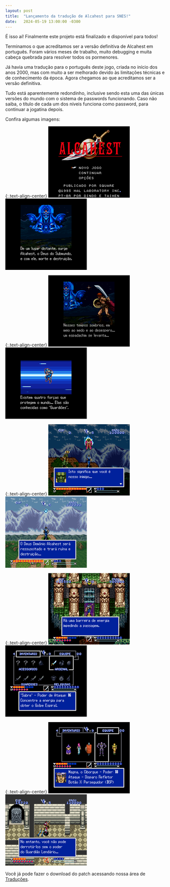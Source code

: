 ```yaml
---
layout: post
title:  "Lançamento da tradução de Alcahest para SNES!"
date:   2024-05-19 13:00:00 -0300
---
```


É isso aí! Finalmente este projeto está finalizado e disponível para todos!

Terminamos o que acreditamos ser a versão definitiva de Alcahest em português. Foram vários meses de trabalho, muito debugging e muita cabeça quebrada para resolver todos os pormenores. 

Já havia uma tradução para o português deste jogo, criada no início dos anos 2000, mas com muito a ser melhorado devido às limitações técnicas e de conhecimento da época. Agora chegamos ao que acreditamos ser a versão definitiva. 

Tudo está aparentemente redondinho, inclusive sendo esta uma das únicas versões do mundo com o sistema de passwords funcionando. Caso não saiba, o título de cada um dos níveis funciona como password, para continuar a jogatina depois.

Confira algumas imagens:

{:.text-align-center}
![Alcahest em Português 1](/img/projeto_alcahest/Alcahest_0.png)
![Alcahest em Português 2](/img/projeto_alcahest/Alcahest_1.png)

{:.text-align-center}
![Alcahest em Português 3](/img/projeto_alcahest/Alcahest_2.png)
![Alcahest em Português 4](/img/projeto_alcahest/Alcahest_3.png)

{:.text-align-center}
![Alcahest em Português 5](/img/projeto_alcahest/Alcahest_4.png)
![Alcahest em Português 6](/img/projeto_alcahest/Alcahest_5.png)

{:.text-align-center}
![Alcahest em Português 7](/img/projeto_alcahest/Alcahest_6.png)
![Alcahest em Português 8](/img/projeto_alcahest/Alcahest_7.png)

{:.text-align-center}
![Alcahest em Português 9](/img/projeto_alcahest/Alcahest_8.png)
![Alcahest em Português 10](/img/projeto_alcahest/Alcahest_9.png)

Você já pode fazer o download do patch acessando nossa área de [Traduções](/traducoes).